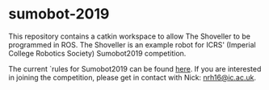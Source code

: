# sumobot-2019

This repository contains a catkin workspace to allow The Shoveller to be programmed in ROS. The Shoveller is an example robot for ICRS' (Imperial College Robotics Society) Sumobot2019 competition.

The current `rules for Sumobot2019 can be found [here](http://sumobotrules.icrs.io). If you are interested in joining the competition, please get in contact with Nick: nrh16@ic.ac.uk.

